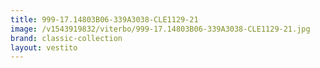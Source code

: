 ```yaml
---
title: 999-17.14803B06-339A3038-CLE1129-21
image: /v1543919832/viterbo/999-17.14803B06-339A3038-CLE1129-21.jpg
brand: classic-collection
layout: vestito
---
```

